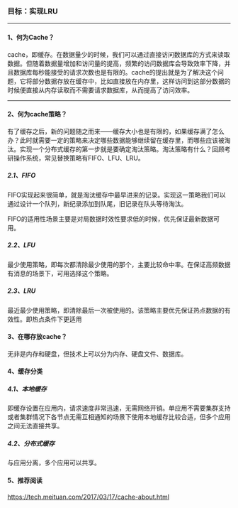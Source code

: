 ### 目标：实现LRU

* * *


#### 1、何为Cache？
cache，即缓存。在数据量少的时候，我们可以通过直接访问数据库的方式来读取数据。但随着数据量增加和访问量的提高，频繁的访问数据库会导致效率下降，并且数据库每秒能接受的请求次数也是有限的。cache的提出就是为了解决这个问题，它将部分数据存放在缓存中，比如直接放在内存里，这样访问到这部分数据的时候便直接从内存读取而不需要请求数据库，从而提高了访问效率。

* * *
#### 2、何为cache策略？
有了缓存之后，新的问题随之而来——缓存大小也是有限的，如果缓存满了怎么办？此时就需要一定的策略来决定哪些数据能够继续留在缓存里，而哪些应该被淘汰。实现一个分布式缓存的第一步就是要确定淘汰策略。淘汰策略有什么？回顾考研操作系统，常见替换策略有FIFO、LFU、LRU。
##### 2.1、FIFO
FIFO实现起来很简单，就是淘汰缓存中最早进来的记录。实现这一策略我们可以通过设计一个队列，新纪录添加到队尾，旧记录在队头等待淘汰。

FIFO的适用性场景主要是对局数据时效性要求低的时候，优先保证最新数据可用。
##### 2.2、LFU
最少使用策略，即每次都清除最少使用的那个，主要比较命中率。在保证高频数据有消息的场景下，可用选择这个策略。
##### 2.3、LRU
最近最少使用策略，即清除最后一次被使用的。该策略主要优先保证热点数据的有效性。即热点条件下更适用

#### 3、在哪存放cache？
无非是内存和硬盘，但技术上可以分为内存、硬盘文件、数据库。

#### 4、缓存分类
##### 4.1、本地缓存
即缓存设置在应用内，请求速度非常迅速，无需网络开销。单应用不需要集群支持或者集群情况下各节点无需互相通知的场景下使用本地缓存比较合适，但多个应用之间无法直接共享。
##### 4.2、分布式缓存
与应用分离，多个应用可以共享。

#### 5、推荐阅读
https://tech.meituan.com/2017/03/17/cache-about.html
